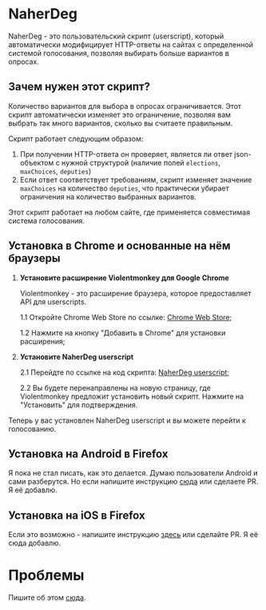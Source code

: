 # NaherDeg 

NaherDeg - это пользовательский скрипт (userscript), который автоматически модифицирует HTTP-ответы на сайтах с определенной системой голосования, позволяя выбирать больше вариантов в опросах.

## Зачем нужен этот скрипт?

Количество вариантов для выбора в опросах ограничивается. Этот скрипт автоматически изменяет это ограничение, позволяя вам выбрать так много вариантов, сколько вы считаете правильным.

Скрипт работает следующим образом:

1. При получении HTTP-ответа он проверяет, является ли ответ json-объектом с нужной структурой (наличие полей `elections`, `maxChoices`, `deputies`)
2. Если ответ соответствует требованиям, скрипт изменяет значение `maxChoices` на количество `deputies`, что практически убирает ограничения на количество выбранных вариантов.

Этот скрипт работает на любом сайте, где применяется совместимая система голосования.

## Установка в Chrome и основанные на нём браузеры

1. **Установите расширение Violentmonkey для Google Chrome**

    Violentmonkey - это расширение браузера, которое предоставляет API для userscripts.

    1.1 Откройте Chrome Web Store по ссылке: [Chrome Web Store](https://chrome.google.com/webstore/detail/violentmonkey/jinjaccalgkegednnccohejagnlnfdag);
    
    1.2 Нажмите на кнопку "Добавить в Chrome" для установки расширения;

2. **Установите NaherDeg userscript**

    2.1 Перейдте по ссылке на код скрипта: [NaherDeg userscript](https://github.com/ereechepeine/naherdeg/raw/main/naherdeg.user.js);
    
    2.2 Вы будете перенаправлены на новую страницу, где Violentmonkey предложит установить новый скрипт. Нажмите на "Установить" для подтверждения.

Теперь у вас установлен NaherDeg userscript и вы можете перейти к голосованию.

## Установка на Android в Firefox

Я пока не стал писать, как это делается. Думаю пользователи Android и сами разберутся. Но если напишите инструкцию [сюда](https://github.com/ereechepeine/naherdeg/issues) или сделаете PR. Я её добавлю.

## Установка на iOS в Firefox

Если это возможно - напишите инструкцию [здесь](https://github.com/ereechepeine/naherdeg/issues) или сделайте PR. Я её сюда добавлю.

# Проблемы

Пишите об этом [сюда](https://github.com/ereechepeine/naherdeg/issues).
